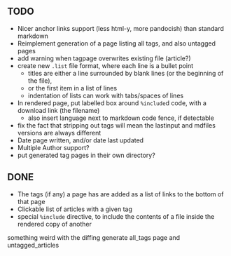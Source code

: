 TODO
----

* Nicer anchor links support (less html-y, more pandocish) than standard markdown
* Reimplement generation of a page listing all tags, and also untagged pages
* add warning when tagpage overwrites existing file (article?)
* create new `.list` file format, where each line is a bullet point
	- titles are either a line surrounded by blank lines (or the beginning of the file),
	- or the first item in a list of lines
	- indentation of lists can work with tabs/spaces of lines
* In rendered page, put labelled box around `%include`d code, with a download link (the filename)
	- also insert language next to markdown code fence, if detectable
* fix the fact that stripping out tags will mean the lastinput and mdfiles versions are always different
* Date page written, and/or date last updated
* Multiple Author support?
* put generated tag pages in their own directory?


DONE
----
* The tags (if any) a page has are added as a list of links to the bottom of that page
* Clickable list of articles with a given tag
* special `%include` directive, to include the contents of a file inside the rendered copy of another


something weird with the diffing
generate all_tags page and untagged_articles
